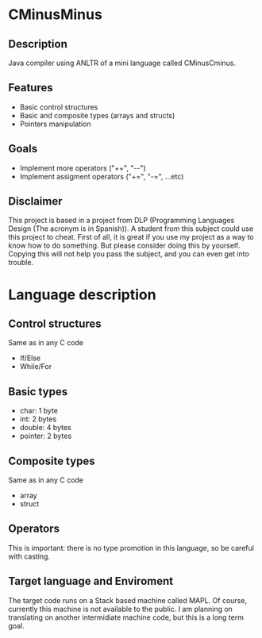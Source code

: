 # CMinusMinus

## Description

Java compiler using ANLTR of a mini language called CMinusCminus.

## Features

  - Basic control structures
  - Basic and composite types (arrays and structs)
  - Pointers manipulation

## Goals

  - Implement more operators ("++", "--")
  - Implement assigment operators ("+=", "-=", ...etc)

## Disclaimer

  This project is based in a project from DLP (Programming Languages Design (The acronym is in Spanish)).
  A student from this subject could use this project to cheat. First of all, it is great if you use my project as a way to 
  know how to do something. But please consider doing this by yourself. Copying this will not help you pass the subject, 
  and you can even get into trouble.
  
# Language description

## Control structures

Same as in any C code

 - If/Else
 - While/For

## Basic types

  - char:   1 byte
  - int:    2 bytes
  - double: 4 bytes
  - pointer: 2 bytes

## Composite types

Same as in any C code

  - array
  - struct

## Operators

This is important: there is no type promotion in this language, so be careful with casting.

## Target language and Enviroment

The target code runs on a Stack based machine called MAPL. Of course, currently this machine is not available to the public.
I am planning on translating on another intermidiate machine code, but this is a long term goal.

